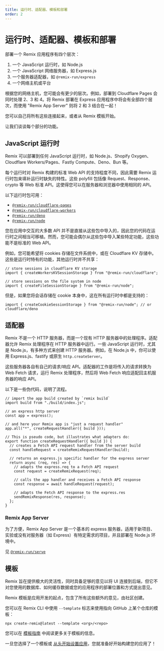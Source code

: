 ```yaml
---
title: 运行时、适配器、模板和部署
order: 2
---
```


# 运行时、适配器、模板和部署

部署一个 Remix 应用程序有四个层次：

1. 一个 JavaScript 运行时，如 Node.js
2. 一个 JavaScript 网络服务器，如 Express.js
3. 一个服务器适配器，如 `@remix-run/express`
4. 一个网络主机或平台

根据您的网络主机，您可能会有更少的层次。例如，部署到 Cloudflare Pages 会同时处理 2、3 和 4。将 Remix 部署在 Express 应用程序中将会有全部四个层次，而使用 "Remix App Server" 则将 2 和 3 结合在一起！

您可以自己将所有这些连接起来，或者从 Remix 模板开始。

让我们谈谈每个部分的功能。

## JavaScript 运行时

Remix 可以部署到任何 JavaScript 运行时，如 Node.js、Shopify Oxygen、Cloudflare Workers/Pages、Fastly Compute、Deno、Bun 等。

每个运行时对 Remix 构建的标准 Web API 的支持程度不同，因此需要 Remix 运行时包来填补运行时缺失的特性。这些 polyfill 包括像 Request、Response、crypto 等 Web 标准 API。这使得您可以在服务器和浏览器中使用相同的 API。

以下运行时包可用：

- [`@remix-run/cloudflare-pages`][remix_run_cloudflare_pages]
- [`@remix-run/cloudflare-workers`][remix_run_cloudflare_workers]
- [`@remix-run/deno`][remix_run_deno]
- [`@remix-run/node`][remix_run_node]

您在应用中交互的大多数 API 并不是直接从这些包中导入的，因此您的代码在运行时之间相当可移植。然而，您可能会偶尔从这些包中导入某些特定功能，这些功能不是标准的 Web API。

例如，您可能希望将 cookies 存储在文件系统中，或在 Cloudflare KV 存储中。这些是运行时特有的功能，其他运行时并不共享：

```tsx
// store sessions in cloudflare KV storage
import { createWorkersKVSessionStorage } from "@remix-run/cloudflare";

// store sessions on the file system in node
import { createFileSessionStorage } from "@remix-run/node";
```

但是，如果您将会话存储在 cookie 本身中，这在所有运行时中都是支持的：

```tsx
import { createCookieSessionStorage } from "@remix-run/node"; // or cloudflare/deno
```

## 适配器

Remix 不是一个 HTTP 服务器，而是一个现有 HTTP 服务器中的处理程序。适配器允许 Remix 处理程序在 HTTP 服务器中运行。一些 JavaScript 运行时，尤其是 Node.js，有多种方式来创建 HTTP 服务器。例如，在 Node.js 中，你可以使用 Express.js、fastify 或原生 `http.createServer`。

这些服务器各自有自己的请求/响应 API。适配器的工作是将传入的请求转换为 Web Fetch 请求，运行 Remix 处理程序，然后将 Web Fetch 响应适配回主机服务器的响应 API。

以下是一些伪代码，说明了流程。

```tsx
// import the app build created by `remix build`
import build from "./build/index.js";

// an express http server
const app = express();

// and here your Remix app is "just a request handler"
app.all("*", createRequestHandler({ build }));

// This is pseudo code, but illustrates what adapters do:
export function createRequestHandler({ build }) {
  // creates a Fetch API request handler from the server build
  const handleRequest = createRemixRequestHandler(build);

  // returns an express.js specific handler for the express server
  return async (req, res) => {
    // adapts the express.req to a Fetch API request
    const request = createRemixRequest(req);

    // calls the app handler and receives a Fetch API response
    const response = await handleRequest(request);

    // adapts the Fetch API response to the express.res
    sendRemixResponse(res, response);
  };
}
```

### Remix App Server

为了方便，Remix App Server 是一个基本的 express 服务器，适用于新项目、实验或没有对服务器（如 Express）有特定需求的项目，并且部署在 Node.js 环境中。

见 [`@remix-run/serve`][serve]

## 模板

Remix 旨在提供极大的灵活性，同时具备足够的意见以将 UI 连接到后端，但它不对您使用的数据库、如何缓存数据或您的应用程序的部署位置和方式提出意见。

Remix 模板是应用开发的起点，包含了所有这些额外的意见，由社区创建。

您可以在 Remix CLI 中使用 `--template` 标志来使用指向 GitHub 上某个仓库的模板：

```
npx create-remix@latest --template <org>/<repo>
```

您可以在 [模板指南][templates_guide] 中阅读更多关于模板的信息。

一旦您选择了一个模板或 [从头开始设置应用][quickstart]，您就准备好开始构建您的应用了！

[templates]: https://remix.guide/templates
[serve]: ../other-api/serve
[quickstart]: ../start/quickstart
[templates_guide]: ../guides/templates
[remix_run_cloudflare_pages]: https://npm.im/@remix-run/cloudflare-pages
[remix_run_cloudflare_workers]: https://npm.im/@remix-run/cloudflare-workers
[remix_run_deno]: https://npm.im/@remix-run/deno
[remix_run_node]: https://npm.im/@remix-run/node